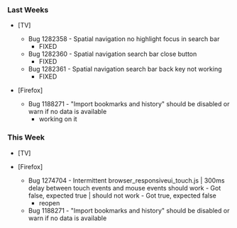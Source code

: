 
### Last Weeks ###
* [TV]
    - Bug 1282358 - Spatial navigation no highlight focus in search bar
        + FIXED
    - Bug 1282360 - Spatial navigation search bar close button
        + FIXED
    - Bug 1282361 - Spatial navigation search bar back key not working
        + FIXED

* [Firefox]
    - Bug 1188271 - "Import bookmarks and history" should be disabled or warn if no data is available
        + working on it

### This Week ###
* [TV]

* [Firefox]
    - Bug 1274704 - Intermittent browser_responsiveui_touch.js | 300ms delay between touch events and mouse events should work - Got false, expected true | should not work - Got true, expected false
        + reopen
    - Bug 1188271 - "Import bookmarks and history" should be disabled or warn if no data is available

